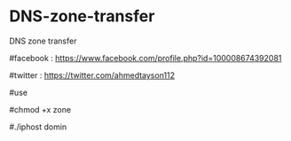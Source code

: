 # DNS-zone-transfer
DNS zone transfer


#facebook : https://www.facebook.com/profile.php?id=100008674392081

#twitter : https://twitter.com/ahmedtayson112

#use

#chmod +x zone

#./iphost domin
